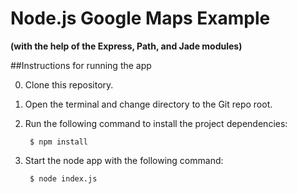 # Node.js Google Maps Example
**(with the help of the Express, Path, and Jade modules)**

##Instructions for running the app

0. Clone this repository.
1. Open the terminal and change directory to the Git repo root.
2. Run the following command to install the project dependencies:

        $ npm install
3. Start the node app with the following command:

        $ node index.js

